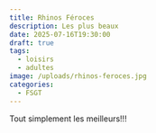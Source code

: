```yaml
---
title: Rhinos Féroces
description: Les plus beaux
date: 2025-07-16T19:30:00
draft: true
tags:
  - loisirs
  - adultes
image: /uploads/rhinos-feroces.jpg
categories:
  - FSGT
---
```


Tout simplement les meilleurs!!!
